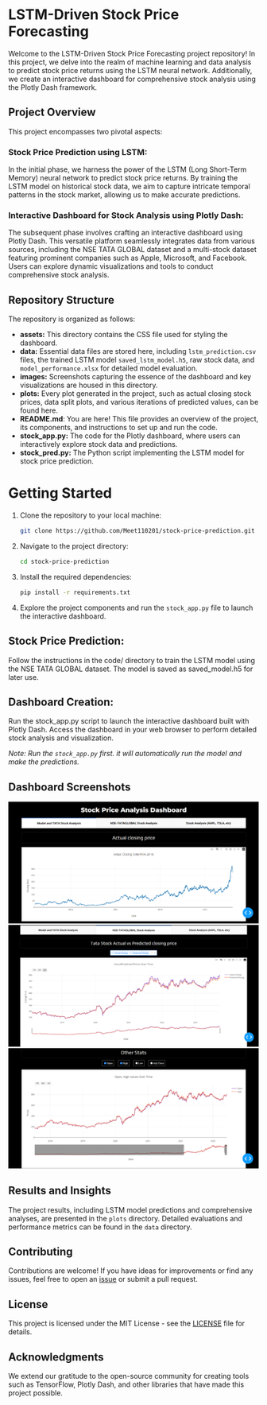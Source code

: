 # LSTM-Driven Stock Price Forecasting
Welcome to the LSTM-Driven Stock Price Forecasting project repository! In this project, we delve into the realm of machine learning and data analysis to predict stock price returns using the LSTM neural network. Additionally, we create an interactive dashboard for comprehensive stock analysis using the Plotly Dash framework.

## Project Overview
This project encompasses two pivotal aspects:

### Stock Price Prediction using LSTM:
In the initial phase, we harness the power of the LSTM (Long Short-Term Memory) neural network to predict stock price returns. By training the LSTM model on historical stock data, we aim to capture intricate temporal patterns in the stock market, allowing us to make accurate predictions.

### Interactive Dashboard for Stock Analysis using Plotly Dash:
The subsequent phase involves crafting an interactive dashboard using Plotly Dash. This versatile platform seamlessly integrates data from various sources, including the NSE TATA GLOBAL dataset and a multi-stock dataset featuring prominent companies such as Apple, Microsoft, and Facebook. Users can explore dynamic visualizations and tools to conduct comprehensive stock analysis.

## Repository Structure
The repository is organized as follows:
- **assets:** This directory contains the CSS file used for styling the dashboard.
- **data:** Essential data files are stored here, including `lstm_prediction.csv` files, the trained LSTM model `saved_lstm_model.h5`, raw stock data, and `model_performance.xlsx` for detailed model evaluation.
- **images:** Screenshots capturing the essence of the dashboard and key visualizations are housed in this directory.
- **plots:** Every plot generated in the project, such as actual closing stock prices, data split plots, and various iterations of predicted values, can be found here.
- **README.md**: You are here! This file provides an overview of the project, its components, and instructions to set up and run the code.
- **stock_app.py:** The code for the Plotly dashboard, where users can interactively explore stock data and predictions.
- **stock_pred.py:** The Python script implementing the LSTM model for stock price prediction.


# Getting Started
1. Clone the repository to your local machine:

    ```bash
    git clone https://github.com/Meet110201/stock-price-prediction.git
    ```

2. Navigate to the project directory:

    ```bash
    cd stock-price-prediction
    ```

3. Install the required dependencies:

    ```bash
    pip install -r requirements.txt
    ```

4. Explore the project components and run the `stock_app.py` file to launch the interactive dashboard.


## Stock Price Prediction:
Follow the instructions in the code/ directory to train the LSTM model using the NSE TATA GLOBAL dataset. The model is saved as saved_model.h5 for later use.

## Dashboard Creation:
Run the stock_app.py script to launch the interactive dashboard built with Plotly Dash. Access the dashboard in your web browser to perform detailed stock analysis and visualization.

*Note: Run the `stock_app.py` first. it will automatically run the model and make the predictions.*

## Dashboard Screenshots

![Dashboard-1](/images/Dashboard-1.png)
![Dashboard-2](/images/Dashboard-2.png)
![Dashboard-3](/images/Dashboard-3.png)


## Results and Insights

The project results, including LSTM model predictions and comprehensive analyses, are presented in the `plots` directory. Detailed evaluations and performance metrics can be found in the `data` directory.

## Contributing

Contributions are welcome! If you have ideas for improvements or find any issues, feel free to open an [issue](https://github.com/Meet110201/stock-price-prediction/issues) or submit a pull request.

## License

This project is licensed under the MIT License - see the [LICENSE](LICENSE) file for details.


## Acknowledgments
We extend our gratitude to the open-source community for creating tools such as TensorFlow, Plotly Dash, and other libraries that have made this project possible.


